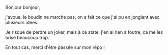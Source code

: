 Bonjour bonjour,

j'avoue, le boudin ne marche pas, on a fait ce que j'ai pu en jonglant avec plusieurs idées.

Je risque de perdre un joker, mais à ce state, j'en ai rien à foutre, ca me les brise beaucoup trop.

En tout cas, merci d'être passée sur mon répo !